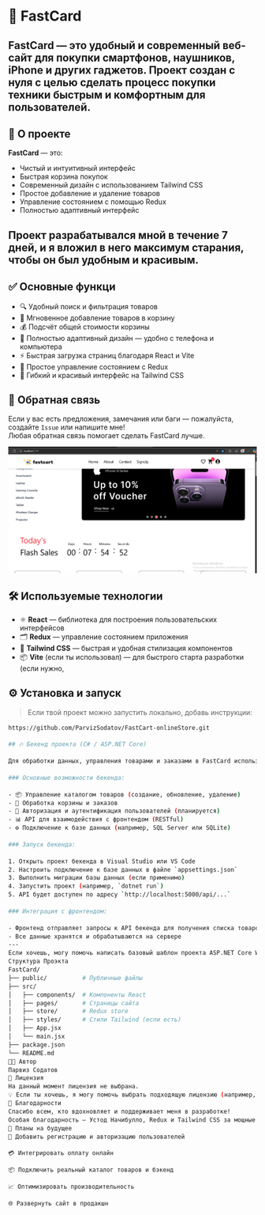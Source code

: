# 📱 FastCard
FastCard — это удобный и современный веб-сайт для покупки смартфонов, наушников, iPhone и других гаджетов. Проект создан с нуля с целью сделать процесс покупки техники быстрым и комфортным для пользователей.
---
## 🚀 О проекте
**FastCard** — это:
- Чистый и интуитивный интерфейс
- Быстрая корзина покупок
- Современный дизайн с использованием Tailwind CSS
- Простое добавление и удаление товаров
- Управление состоянием с помощью Redux
- Полностью адаптивный интерфейс
## Проект разрабатывался мной в течение **7 дней**, и я вложил в него максимум старания, чтобы он был удобным и красивым.
## ✅ Основные функци
- 🔍 Удобный поиск и фильтрация товаров
- 🛒 Мгновенное добавление товаров в корзину
- 💰 Подсчёт общей стоимости корзины
- 📱 Полностью адаптивный дизайн — удобно с телефона и компьютера
- ⚡ Быстрая загрузка страниц благодаря React и Vite
- 🔄 Простое управление состоянием с Redux
- 🎨 Гибкий и красивый интерфейс на Tailwind CSS

## 📢 Обратная связь

Если у вас есть предложения, замечания или баги — пожалуйста, создайте `Issue` или напишите мне!  
Любая обратная связь помогает сделать FastCard лучше.

![alt text](image.png)

## 🛠️ Используемые технологии

- ⚛️ **React** — библиотека для построения пользовательских интерфейсов
- 🗂️ **Redux** — управление состоянием приложения
- 🎨 **Tailwind CSS** — быстрая и удобная стилизация компонентов
- 📦 **Vite** (если ты использовал) — для быстрого старта разработки (если нужно,

## ⚙️ Установка и запуск

> Если твой проект можно запустить локально, добавь инструкции:

```bash
https://github.com/ParvizSodatov/FastCart-onlineStore.git

## 🔥 Бекенд проекта (C# / ASP.NET Core)

Для обработки данных, управления товарами и заказами в FastCard используется бекенд, написанный на C# с использованием **ASP.NET Core**.

### Основные возможности бекенда:

- 📦 Управление каталогом товаров (создание, обновление, удаление)
- 🛒 Обработка корзины и заказов
- 🔐 Авторизация и аутентификация пользователей (планируется)
- 📊 API для взаимодействия с фронтендом (RESTful)
- ⚙️ Подключение к базе данных (например, SQL Server или SQLite)

### Запуск бекенда:

1. Открыть проект бекенда в Visual Studio или VS Code
2. Настроить подключение к базе данных в файле `appsettings.json`
3. Выполнить миграции базы данных (если применимо)
4. Запустить проект (например, `dotnet run`)
5. API будет доступен по адресу `http://localhost:5000/api/...`

### Интеграция с фронтендом:

- Фронтенд отправляет запросы к API бекенда для получения списка товаров, добавления товаров в корзину и оформления заказа
- Все данные хранятся и обрабатываются на сервере
---
Если хочешь, могу помочь написать базовый шаблон проекта ASP.NET Core Web API для твоего бекенда или даже описать, как связать фронтенд с этим API.
Структура Проэкта
FastCard/
├── public/          # Публичные файлы
├── src/
│   ├── components/  # Компоненты React
│   ├── pages/       # Страницы сайта
│   ├── store/       # Redux store
│   ├── styles/      # Стили Tailwind (если есть)
│   ├── App.jsx
│   └── main.jsx
├── package.json
└── README.md
👨‍💻 Автор
Парвиз Содатов
📜 Лицензия
На данный момент лицензия не выбрана.
💡 Если ты хочешь, я могу помочь выбрать подходящую лицензию (например, MIT или GNU).
🙏 Благодарности
Спасибо всем, кто вдохновляет и поддерживает меня в разработке!
Особая благодарность — Устод Начибулло, Redux и Tailwind CSS за мощные инструменты для фронтенда.
📅 Планы на будущее
🔄 Добавить регистрацию и авторизацию пользователей

💳 Интегрировать оплату онлайн

📦 Подключить реальный каталог товаров и бэкенд

📈 Оптимизировать производительность

🌐 Развернуть сайт в продакшн





```
